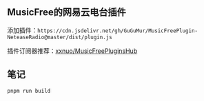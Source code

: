 ## MusicFree的网易云电台插件

添加插件：`https://cdn.jsdelivr.net/gh/GuGuMur/MusicFreePlugin-NeteaseRadio@master/dist/plugin.js`

插件订阅器推荐：[xxnuo/MusicFreePluginsHub](https://github.com/xxnuo/MusicFreePluginsHub)

## 笔记
```shell
pnpm run build
```